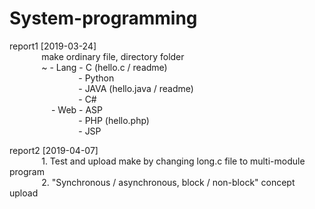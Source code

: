 # System-programming

report1 [2019-03-24]  
&nbsp;&nbsp;&nbsp;&nbsp;&nbsp;&nbsp;&nbsp;&nbsp;&nbsp;&nbsp;&nbsp;&nbsp; make ordinary file, directory folder  
&nbsp;&nbsp;&nbsp;&nbsp;&nbsp;&nbsp;&nbsp;&nbsp;&nbsp;&nbsp;&nbsp;&nbsp; ~ - Lang - C (hello.c / readme)  
&nbsp;&nbsp;&nbsp;&nbsp;&nbsp;&nbsp;&nbsp;&nbsp;&nbsp;&nbsp;&nbsp;&nbsp;&nbsp;&nbsp;&nbsp;&nbsp;&nbsp;&nbsp;&nbsp;&nbsp;&nbsp;&nbsp;&nbsp;&nbsp;&nbsp;&nbsp;&nbsp; - Python  
&nbsp;&nbsp;&nbsp;&nbsp;&nbsp;&nbsp;&nbsp;&nbsp;&nbsp;&nbsp;&nbsp;&nbsp;&nbsp;&nbsp;&nbsp;&nbsp;&nbsp;&nbsp;&nbsp;&nbsp;&nbsp;&nbsp;&nbsp;&nbsp;&nbsp;&nbsp;&nbsp; - JAVA (hello.java / readme)  
&nbsp;&nbsp;&nbsp;&nbsp;&nbsp;&nbsp;&nbsp;&nbsp;&nbsp;&nbsp;&nbsp;&nbsp;&nbsp;&nbsp;&nbsp;&nbsp;&nbsp;&nbsp;&nbsp;&nbsp;&nbsp;&nbsp;&nbsp;&nbsp;&nbsp;&nbsp;&nbsp; - C#  
&nbsp;&nbsp;&nbsp;&nbsp;&nbsp;&nbsp;&nbsp;&nbsp;&nbsp;&nbsp;&nbsp;&nbsp;&nbsp;&nbsp;&nbsp;&nbsp; - Web - ASP  
&nbsp;&nbsp;&nbsp;&nbsp;&nbsp;&nbsp;&nbsp;&nbsp;&nbsp;&nbsp;&nbsp;&nbsp;&nbsp;&nbsp;&nbsp;&nbsp;&nbsp;&nbsp;&nbsp;&nbsp;&nbsp;&nbsp;&nbsp;&nbsp;&nbsp;&nbsp;&nbsp; - PHP (hello.php)  
&nbsp;&nbsp;&nbsp;&nbsp;&nbsp;&nbsp;&nbsp;&nbsp;&nbsp;&nbsp;&nbsp;&nbsp;&nbsp;&nbsp;&nbsp;&nbsp;&nbsp;&nbsp;&nbsp;&nbsp;&nbsp;&nbsp;&nbsp;&nbsp;&nbsp;&nbsp;&nbsp; - JSP



report2 [2019-04-07]  
&nbsp;&nbsp;&nbsp;&nbsp;&nbsp;&nbsp;&nbsp;&nbsp;&nbsp;&nbsp;&nbsp;&nbsp; 1. Test and upload make by changing long.c file to multi-module program  
&nbsp;&nbsp;&nbsp;&nbsp;&nbsp;&nbsp;&nbsp;&nbsp;&nbsp;&nbsp;&nbsp;&nbsp; 2. "Synchronous / asynchronous, block / non-block" concept upload

